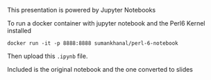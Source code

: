 This presentation is powered by Jupyter Notebooks

To run a docker container with jupyter notebook and the Perl6 Kernel installed

```
docker run -it -p 8888:8888 sumankhanal/perl-6-notebook
```

Then upload this `.ipynb` file.

Included is the original notebook and the one converted to slides
